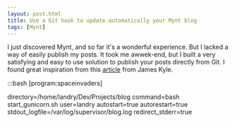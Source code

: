 ```yaml
---
layout: post.html
title: Use a Git hook to update automatically your Mynt blog
tags: [Mynt]
---
```


I just discovered Mynt, and so far it's a wonderful experience. But I lacked a way of easily publish my posts. It took me awwek-end, but I built a very satisfying and easy to use solution to publish your posts directly from Git. I found great inspiration from this [article](http://blog.jameskyle.org/2012/12/deploying-pelican-blog-with-bitbucket-commit-hooks) from James Kyle.

:::bash
[program:spaceinvaders]

directory=/home/landry/Dev/Projects/blog
command=bash start_gunicorn.sh
user=landry
autostart=true
autorestart=true
stdout_logfile=/var/log/supervisor/blog.log
redirect_stderr=true


